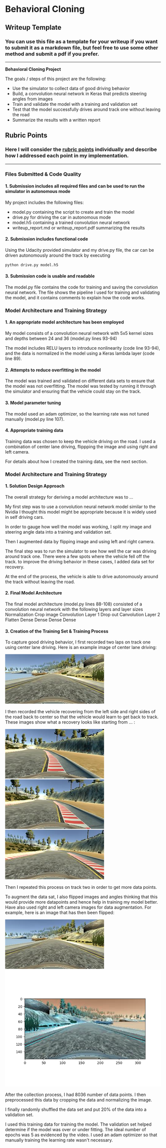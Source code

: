 # **Behavioral Cloning** 

## Writeup Template

### You can use this file as a template for your writeup if you want to submit it as a markdown file, but feel free to use some other method and submit a pdf if you prefer.

---

**Behavioral Cloning Project**

The goals / steps of this project are the following:
* Use the simulator to collect data of good driving behavior
* Build, a convolution neural network in Keras that predicts steering angles from images
* Train and validate the model with a training and validation set
* Test that the model successfully drives around track one without leaving the road
* Summarize the results with a written report


[//]: # (Image References)

[image2]: ./examples/center_2019_07_25_19_34_50_080.jpg "Grayscaling"
[image3]: ./examples/center_2019_07_25_20_02_43_431.jpg "Recovery Image"
[image4]: ./examples/center_2019_07_25_20_02_44_554.jpg "Recovery Image"
[image5]: ./examples/center_2019_07_25_20_02_44_979.jpg "Recovery Image"
[image6]: ./examples/center_2019_07_25_19_34_50_080.jpg "Normal Image"
[image7]: ./examples/Figure_1.png "Flipped Image"

## Rubric Points
### Here I will consider the [rubric points](https://review.udacity.com/#!/rubrics/432/view) individually and describe how I addressed each point in my implementation.  

---
### Files Submitted & Code Quality

#### 1. Submission includes all required files and can be used to run the simulator in autonomous mode

My project includes the following files:
* model.py containing the script to create and train the model
* drive.py for driving the car in autonomous mode
* model.h5 containing a trained convolution neural network 
* writeup_report.md or writeup_report.pdf summarizing the results

#### 2. Submission includes functional code
Using the Udacity provided simulator and my drive.py file, the car can be driven autonomously around the track by executing 
```sh
python drive.py model.h5
```

#### 3. Submission code is usable and readable

The model.py file contains the code for training and saving the convolution neural network. The file shows the pipeline I used for training and validating the model, and it contains comments to explain how the code works.

### Model Architecture and Training Strategy

#### 1. An appropriate model architecture has been employed

My model consists of a convolution neural network with 5x5 kernel sizes and depths between 24 and 36 (model.py lines 93-94) 

The model includes RELU layers to introduce nonlinearity (code line 93-94), and the data is normalized in the model using a Keras lambda layer (code line 89). 

#### 2. Attempts to reduce overfitting in the model

The model was trained and validated on different data sets to ensure that the model was not overfitting. The model was tested by running it through the simulator and ensuring that the vehicle could stay on the track.

#### 3. Model parameter tuning

The model used an adam optimizer, so the learning rate was not tuned manually (model.py line 107).

#### 4. Appropriate training data

Training data was chosen to keep the vehicle driving on the road. I used a combination of center lane driving, flippping the image and using right and left camera. 

For details about how I created the training data, see the next section. 

### Model Architecture and Training Strategy

#### 1. Solution Design Approach

The overall strategy for deriving a model architecture was to ...

My first step was to use a convolution neural network model similar to the Nvidia I thought this model might be appropriate because it is widely used in self driving cars.

In order to gauge how well the model was working, I split my image and steering angle data into a training and validation set. 

Then I augmented data by flipping image and using left and right camera.

The final step was to run the simulator to see how well the car was driving around track one. There were a few spots where the vehicle fell off the track. to improve the driving behavior in these cases, I added data set for recovery.

At the end of the process, the vehicle is able to drive autonomously around the track without leaving the road.

#### 2. Final Model Architecture

The final model architecture (model.py lines 88-108) consisted of a convolution neural network with the following layers and layer sizes 
Normalization
Crop image
Convolution Layer 1 
Drop out
Canvolution Layer 2
Flatten
Dense
Dense
Dense
Dense



#### 3. Creation of the Training Set & Training Process

To capture good driving behavior, I first recorded two laps on track one using center lane driving. Here is an example image of center lane driving:

![alt text][image2]

I then recorded the vehicle recovering from the left side and right sides of the road back to center so that the vehicle would learn to get back to track. These images show what a recovery looks like starting from ... :

![alt text][image3]
![alt text][image4]
![alt text][image5]

Then I repeated this process on track two in order to get more data points.

To augment the data sat, I also flipped images and angles thinking that this would provide more datapoints and hence help in training my model better. Have also used right and left camera images for data augmentation. For example, here is an image that has then been flipped:

![alt text][image6]
![alt text][image7]



After the collection process, I had 8036 number of data points. I then preprocessed this data by cropping the data and normalizing the image.


I finally randomly shuffled the data set and put 20% of the data into a validation set. 

I used this training data for training the model. The validation set helped determine if the model was over or under fitting. The ideal number of epochs was 5 as evidenced by the video. I used an adam optimizer so that manually training the learning rate wasn't necessary.
